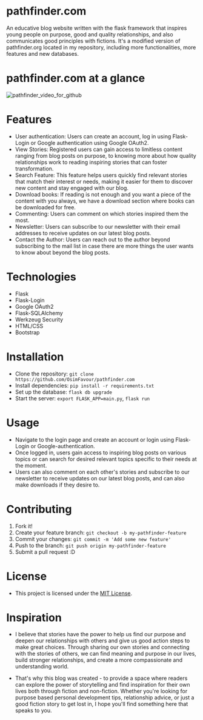 # pathfinder.com
An educative blog website written with the flask framework that inspires young people on purpose, good and quality relationships, and also communicates good principles with 
fictions. It's a modified version of pathfinder.org located in my repository, including 
more functionalities, more features and new databases.

# pathfinder.com at a glance
![pathfinder_video_for_github](https://github.com/OsimFavour/pathfinder.com/assets/95959056/d304a1d5-4372-49a5-a6e9-dfe95a33d1ca)


# Features
- User authentication: Users can create an account, log in using Flask-Login or Google authentication using Google OAuth2.
- View Stories: Registered users can gain access to limitless content ranging from blog posts on purpose, to knowing more about how quality relationships work to reading inspiring stories that can foster transformation.
- Search Feature: This feature helps users quickly find relevant stories that match their interest or needs, making it easier for them to discover new content and stay engaged with our blog.
- Download books: If reading is not enough and you want a piece of the content with you always, we have a download section where books can be downloaded for free.
- Commenting: Users can comment on which stories inspired them the most.
- Newsletter: Users can subscribe to our newsletter with their email addresses to receive updates on our latest blog posts.
- Contact the Author: Users can reach out to the author beyond subscribing to the mail list in case there are more things the user wants to know about beyond the blog posts.

# Technologies
- Flask
- Flask-Login
- Google OAuth2
- Flask-SQLAlchemy
- Werkzeug Security
- HTML/CSS
- Bootstrap

# Installation
- Clone the repository: `git clone https://github.com/OsimFavour/pathfinder.com`
- Install dependencies: `pip install -r requirements.txt`
- Set up the database: `flask db upgrade`
- Start the server: `export FLASK_APP=main.py`, `flask run`

# Usage
- Navigate to the login page and create an account or login using Flask-Login or Google-authentication.
- Once logged in, users gain access to inspiring blog posts on various topics or can search for desired relevant topics specific to their needs at the moment.
- Users can also comment on each other's stories and subscribe to our newsletter to receive updates on our latest blog posts, and can also make downloads if they desire to.

# Contributing
1. Fork it!
2. Create your feature branch: `git checkout -b my-pathfinder-feature`
3. Commit your changes: `git commit -m 'Add some new feature'`
4. Push to the branch: `git push origin my-pathfinder-feature`
5. Submit a pull request :D

# License
- This project is licensed under the [MIT License](LICENSE).

# Inspiration
-  I believe that stories have the power to help us find our purpose and deepen our relationships with others and give us good action steps to make great choices. Through sharing our own stories and connecting with the stories of others, we can find meaning and purpose in our lives, build stronger relationships, and create a more compassionate and understanding world.

- That's why this blog was created - to provide a space where readers can explore the power of storytelling and find inspiration for their own lives both through fiction and non-fiction. Whether you're looking for purpose based personal development tips, relationship advice, or just a good fiction story to get lost in, I hope you'll find something here that speaks to you.

